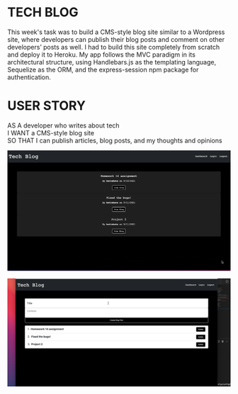 # TECH BLOG

This week's task was to build a CMS-style blog site similar to a Wordpress site, where developers can publish their blog posts and comment on other developers’ posts as well. I had to build this site completely from scratch and deploy it to Heroku. My app follows the MVC paradigm in its architectural structure, using Handlebars.js as the templating language, Sequelize as the ORM, and the express-session npm package for authentication.

# USER STORY

AS A developer who writes about tech   
I WANT a CMS-style blog site   
SO THAT I can publish articles, blog posts, and my thoughts and opinions   

![](assets/Techblog.png)

![](assets/Techblog2.png)






